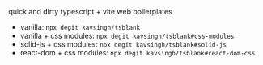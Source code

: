 quick and dirty typescript + vite web boilerplates

- vanilla: `npx degit kavsingh/tsblank`
- vanilla + css modules: `npx degit kavsingh/tsblank#css-modules`
- solid-js + css modules: `npx degit kavsingh/tsblank#solid-js`
- react-dom + css modules: `npx degit kavsingh/tsblank#react-dom-css`
